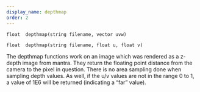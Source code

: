 ```yaml
---
display_name: depthmap
order: 2
---
```

`float  depthmap(string filename, vector uvw)`

`float  depthmap(string filename, float u, float v)`

The depthmap functions work on an image which was rendered as a z-depth
image from mantra. They return the floating point distance from the
camera to the pixel in question. There is no area sampling done when
sampling depth values. As well, if the u/v values are not in the range 0
to 1, a value of 1E6 will be returned (indicating a “far” value).

